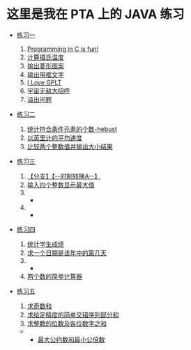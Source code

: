 # 这里是我在 PTA 上的 JAVA 练习

- [练习一](ex01)
    1. [Programming in C is fun!](ex01/Ex01/Main.java)
    2. [计算摄氏温度](ex01/Ex02/Main.java)
    3. [输出菱形图案](ex01/Ex03/Main.java)
    4. [输出带框文字](ex01/Ex04/Main.java)
    5. [I Love GPLT](ex01/Ex05/Main.java)
    6. [宇宙无敌大招呼](ex01/Ex06/Main.java)
    7. [溢出问题](ex01/overflow/)

- [练习二](ex02) 
    1. [统计符合条件元素的个数-hebust](ex02/Ex01/Main.java)
    2. [以英里计的平均速度](ex02/Ex02/Main.java)
    3. [比较两个整数值并输出大小结果](ex02/Ex03/Main.java)

- [练习三](ex03)
    1. [【分支】【--时制转换A--】](ex04/Ex01/Main.java)
    2. [输入四个整数显示最大值](ex04/Ex02/Main.java)
    3. -
    4. -

- [练习四](ex04)
    1. [统计学生成绩](ex04/Ex01/Main.java)
    2. [求一个日期是该年中的第几天](ex04/Ex02/Main.java)
    3. -
    4. [两个数的简单计算器](ex04/Ex04/Main.java)

- [练习五](ex05)
    1. [求奇数和](ex05/Ex01/Main.java)
    2. [求给定精度的简单交错序列部分和 ](ex05/Ex01Main.java)
    3. [求整数的位数及各位数字之和](ex05/Ex01Main.java)
    - - [最大公约数和最小公倍数](ex05/Ex01/Main.java)
